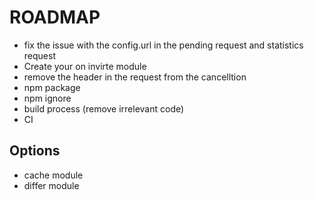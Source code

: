 # ROADMAP
- fix the issue with the config.url in the pending request and statistics request
- Create your on invirte module
- remove the header in the request from the cancelltion
- npm package
- npm ignore
- build process (remove irrelevant code)
- CI



Options
----
- cache module
- differ module
